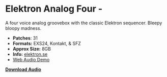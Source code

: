 
# Elektron Analog Four -

A four voice analog groovebox with the classic Elektron sequencer. Bleepy bloopy madness.

-  **Patches**: 31
-   **Formats:** EXS24, Kontakt, & SFZ
-   **Approx Size:** 8GB
-   **Info:** [elektron.se](https://www.elektron.se/legacy-products/)
- [Web Audio Demo](https://www.modularsamples.com/Demos/demos/a4.html)

**[Download Audio](https://github.com/publicsamples/Elektron-Analog-4/releases/tag/1.0)**

